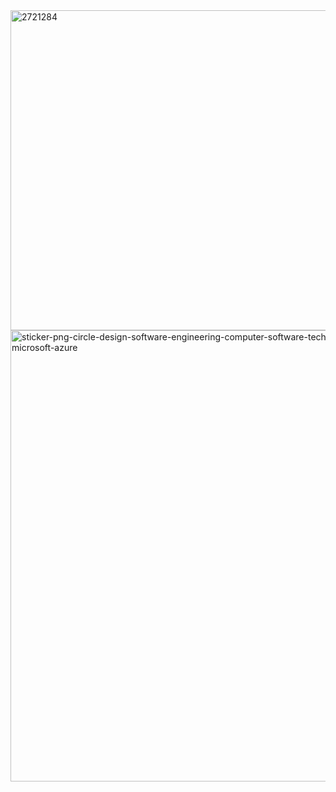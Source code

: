 <div id="readme style="width: 50%; margin: 0 auto; border: 1px solid black; text-align: center;">  
      <div id="imagem1"> 
        <img width="512" height="512" alt="2721284" src="https://github.com/user-attachments/assets/0cb82e3e-bc3b-408f-ab67-25c6bcd3ade0" />
      </div> 
      <div id="imagem2"> 
       <img width="890" height="722" alt="sticker-png-circle-design-software-engineering-computer-software-technology-logo-federal-university-of-pampa-symbol-microsoft-azure" src="https://github.com/user-attachments/assets/1d6f5033-2aef-49df-be90-7402a2b371aa" />
     </div> 
     
</div> 

